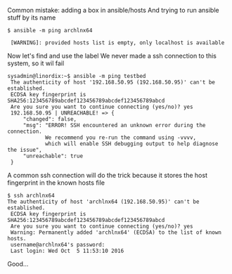 Common mistake: adding a box in ansible/hosts 
And trying to run ansible stuff by its name

```
$ ansible -m ping archlnx64

 [WARNING]: provided hosts list is empty, only localhost is available
```

Now let's find and use the label 
We never made a ssh connection to this system, so it wil fail

```
sysadmin@linordix:~$ ansible -m ping testbed
 The authenticity of host '192.168.50.95 (192.168.50.95)' can't be established.
 ECDSA key fingerprint is SHA256:123456789abcdef123456789abcdef123456789abcd
 Are you sure you want to continue connecting (yes/no)? yes
 192.168.50.95 | UNREACHABLE! => {
     "changed": false, 
     "msg": "ERROR! SSH encountered an unknown error during the connection. 
            We recommend you re-run the command using -vvvv, 
            which will enable SSH debugging output to help diagnose the issue", 
     "unreachable": true
 }
 ```

A common ssh connection will do the trick
because it stores the host fingerprint in the known hosts file

```
$ ssh archlnx64
The authenticity of host 'archlnx64 (192.168.50.95)' can't be established.
 ECDSA key fingerprint is SHA256:123456789abcdef123456789abcdef123456789abcd
 Are you sure you want to continue connecting (yes/no)? yes
 Warning: Permanently added 'archlnx64' (ECDSA) to the list of known hosts.
 username@archlnx64's password: 
 Last login: Wed Oct  5 11:53:10 2016
```

Good...
